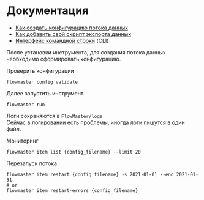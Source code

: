 # Документация

- [Как создать конфигурацию потока данных](configs/etl/base.md)
- [Как добавить свой скрипт экспорта данных](plugins.md)
- [Интерфейс командной строки](cli.md) (CLI)

После установки инструмента, 
для создания потока данных необходимо сформировать конфигурацию.

Проверить конфигурации

    flowmaster config validate

Далее запустить инструмент

    flowmaster run


Логи сохраняются в `FlowMaster/logs`\
Сейчас в логировании есть проблемы, иногда логи пишутся в один файл.

Мониторинг

    flowmaster item list {config_filename} --limit 20

Перезапуск потока

    flowmaster item restart {config_filename} -s 2021-01-01 --end 2021-01-31
    # or
    flowmaster item restart-errors {config_filename}
